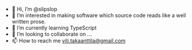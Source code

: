 - 👋 Hi, I’m @slipslop
- 👀 I’m interested in making software which source code reads like a well written prose.
- 🌱 I’m currently learning TypeScript
- 💞️ I’m looking to collaborate on ...
- 📫 How to reach me vili.takaanttila@gmail.com

<!---
slipslop/slipslop is a ✨ special ✨ repository because its `README.md` (this file) appears on your GitHub profile.
You can click the Preview link to take a look at your changes.
--->

